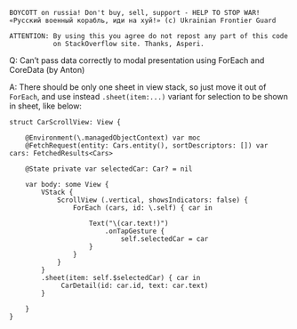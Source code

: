 ```
BOYCOTT on russia! Don't buy, sell, support - HELP TO STOP WAR!
«Русский военный корабль, иди на хуй!» (c) Ukrainian Frontier Guard

ATTENTION: By using this you agree do not repost any part of this code
           on StackOverflow site. Thanks, Asperi.
```

Q: Can’t pass data correctly to modal presentation using ForEach and CoreData (by Anton)

A: There should be only one sheet in view stack, so just move it out of `ForEach`, and use
instead `.sheet(item:...)` variant for selection to be shown in sheet, like below:

```
struct CarScrollView: View {

    @Environment(\.managedObjectContext) var moc
    @FetchRequest(entity: Cars.entity(), sortDescriptors: []) var cars: FetchedResults<Cars>

    @State private var selectedCar: Car? = nil

    var body: some View {
        VStack {
            ScrollView (.vertical, showsIndicators: false) {
                ForEach (cars, id: \.self) { car in

                    Text("\(car.text!)")
                        .onTapGesture {
                            self.selectedCar = car
                    }
                }
            }
        }
        .sheet(item: self.$selectedCar) { car in
             CarDetail(id: car.id, text: car.text)
        }

    }
}
```
